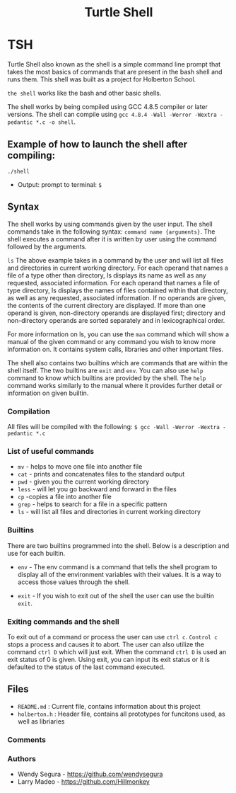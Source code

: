 <h1><p align="center">Turtle Shell</h1></p></font>





# TSH
Turtle Shell also known as the shell is a simple command line prompt that takes the most basics of commands that are present in the bash shell and runs them. This shell was built as a project for Holberton School.

`the shell` works like the bash and other basic shells.

The shell works by being compiled using GCC 4.8.5 compiler or later versions. The shell can compile using `gcc 4.8.4 -Wall -Werror -Wextra -pedantic *.c -o shell`.

## Example of how to launch the shell after compiling:
`./shell`

* Output: prompt to terminal: `$ `

## Syntax
The shell works by using commands given by the user input. The shell commands take in the following syntax: `command name {arguments}`. The shell executes a command after it is written by user using the command followed by the arguments.

`ls`
The above example takes in a command by the user and will list all files and directories in current working directory. 
For each operand that names a file of a type other than directory, ls displays its name as well as any requested, associated information.  For each operand that names a file of type directory, ls displays the names of files contained within that directory, as well as any requested, associated information.
If no operands are given, the contents of the current directory are displayed.  If more than one operand is given, non-directory operands are displayed first; directory and non-directory operands are sorted separately and in lexicographical order.

For more information on ls, you can use the `man` command which will show a manual of the given command or any command you wish to know more information on. It contains system calls, libraries and other important files.

The shell also contains two builtins which are commands that are within the shell itself. The two builtins are `exit` and `env`. You can also use `help` command to know which builtins are provided by the shell. The `help` command works similarly to the manual where it provides further detail or information on given builtin.

### Compilation
All files will be compiled with the following: `$ gcc -Wall -Werror -Wextra -pedantic *.c`



### List of useful commands
* `mv` - helps to move one file into another file
* `cat` - prints and concatenates files to the standard output
* `pwd` - given you the current working directory
* `less` - will let you go backward and forward in the files
* `cp` -copies a file into another file
* `grep` - helps to search for a file in a specific pattern
* `ls` - will list all files and directories in current working directory



### Builtins
There are two builtins programmed into the shell. Below is a description and use for each builtin.

* `env` - The env command is a command that tells the shell program to display all of the environment variables with their values. It is a    way to access those values through the shell.

* `exit` - If you wish to exit out of the shell the user can use the builtin `exit`.


### Exiting commands and the shell
To exit out of a command or process the user can use `ctrl c`. `Control c` stops a process and causes it to abort.
The user can also utilize the command `ctrl D` which will just exit. When the command `ctrl D` is used an exit status of 0 is given. Using exit, you can input its exit status or it is defaulted to the status of the last command executed.

## Files
* `README.md` : Current file, contains information about this project
* `holberton.h` : Header file, contains all prototypes for funcitons used, as well as libriaries


### Comments

### Authors
* Wendy Segura - https://github.com/wendysegura
* Larry Madeo - https://github.com/Hillmonkey
